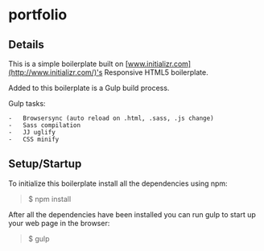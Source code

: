 # portfolio

## Details

This is a simple boilerplate built on [www.initializr.com](http://www.initializr.com/)'s Responsive HTML5 boilerplate. 

Added to this boilerplate is a Gulp build process.

Gulp tasks:

	-	Browsersync (auto reload on .html, .sass, .js change)
	-	Sass compilation
	-	JJ uglify
	-	CSS minify

## Setup/Startup

To initialize this boilerplate install all the dependencies using npm:

>$ npm install

After all the dependencies have been installed you can run gulp to start up your web page in the browser:

>$ gulp